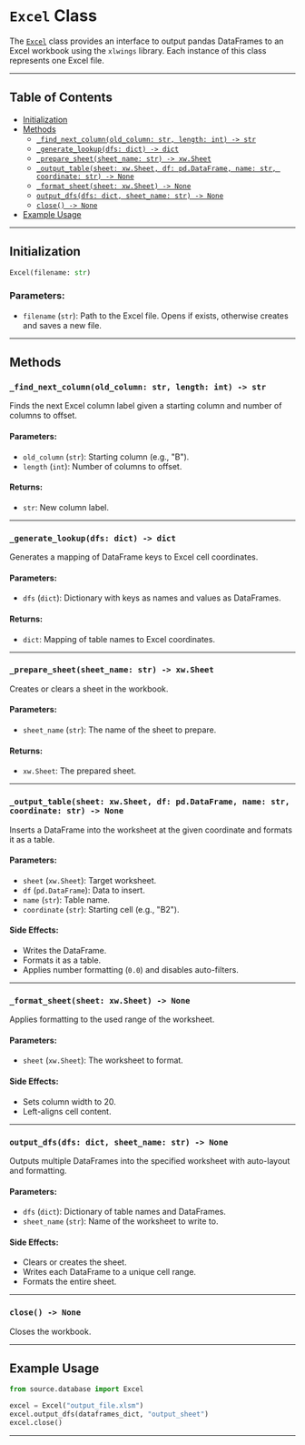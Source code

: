 # `Excel` Class

The [`Excel`](../source/database/excel.py) class provides an interface to output pandas DataFrames to an Excel workbook using the `xlwings` library. Each instance of this class represents one Excel file.

---

## Table of Contents

- [Initialization](#initialization)
- [Methods](#methods)
  - [`_find_next_column(old_column: str, length: int) -> str`](#_find_next_columnold_column-str-length-int---str)
  - [`_generate_lookup(dfs: dict) -> dict`](#_generate_lookupdfs-dict---dict)
  - [`_prepare_sheet(sheet_name: str) -> xw.Sheet`](#_prepare_sheetsheet_name-str---xwsheet)
  - [`_output_table(sheet: xw.Sheet, df: pd.DataFrame, name: str, coordinate: str) -> None`](#_output_tablesheet-xwsheet-df-pddataframe-name-str-coordinate-str---none)
  - [`_format_sheet(sheet: xw.Sheet) -> None`](#_format_sheetsheet-xwsheet---none)
  - [`output_dfs(dfs: dict, sheet_name: str) -> None`](#output_dfsdfs-dict-sheet_name-str---none)
  - [`close() -> None`](#close---none)
- [Example Usage](#example-usage)

---

## Initialization

```python
Excel(filename: str)
```

### Parameters:
- `filename` (`str`): Path to the Excel file. Opens if exists, otherwise creates and saves a new file.

---

## Methods

### `_find_next_column(old_column: str, length: int) -> str`

Finds the next Excel column label given a starting column and number of columns to offset.

#### Parameters:
- `old_column` (`str`): Starting column (e.g., "B").
- `length` (`int`): Number of columns to offset.

#### Returns:
- `str`: New column label.

---

### `_generate_lookup(dfs: dict) -> dict`

Generates a mapping of DataFrame keys to Excel cell coordinates.

#### Parameters:
- `dfs` (`dict`): Dictionary with keys as names and values as DataFrames.

#### Returns:
- `dict`: Mapping of table names to Excel coordinates.

---

### `_prepare_sheet(sheet_name: str) -> xw.Sheet`

Creates or clears a sheet in the workbook.

#### Parameters:
- `sheet_name` (`str`): The name of the sheet to prepare.

#### Returns:
- `xw.Sheet`: The prepared sheet.

---

### `_output_table(sheet: xw.Sheet, df: pd.DataFrame, name: str, coordinate: str) -> None`

Inserts a DataFrame into the worksheet at the given coordinate and formats it as a table.

#### Parameters:
- `sheet` (`xw.Sheet`): Target worksheet.
- `df` (`pd.DataFrame`): Data to insert.
- `name` (`str`): Table name.
- `coordinate` (`str`): Starting cell (e.g., "B2").

#### Side Effects:
- Writes the DataFrame.
- Formats it as a table.
- Applies number formatting (`0.0`) and disables auto-filters.

---

### `_format_sheet(sheet: xw.Sheet) -> None`

Applies formatting to the used range of the worksheet.

#### Parameters:
- `sheet` (`xw.Sheet`): The worksheet to format.

#### Side Effects:
- Sets column width to 20.
- Left-aligns cell content.

---

### `output_dfs(dfs: dict, sheet_name: str) -> None`

Outputs multiple DataFrames into the specified worksheet with auto-layout and formatting.

#### Parameters:
- `dfs` (`dict`): Dictionary of table names and DataFrames.
- `sheet_name` (`str`): Name of the worksheet to write to.

#### Side Effects:
- Clears or creates the sheet.
- Writes each DataFrame to a unique cell range.
- Formats the entire sheet.

---

### `close() -> None`

Closes the workbook.

---

## Example Usage

```python
from source.database import Excel

excel = Excel("output_file.xlsm")
excel.output_dfs(dataframes_dict, "output_sheet")
excel.close()
```

---